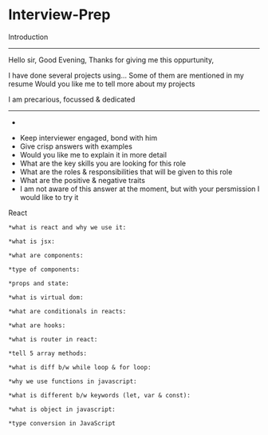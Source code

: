 # Interview-Prep

Introduction

***
Hello sir, Good Evening,
Thanks for giving me this oppurtunity,

I have done several projects using...
Some of them are mentioned in my resume
Would you like me to tell more about my projects

I am precarious, focussed & dedicated
***

<ul>
  <li></li>
</ul>

<ul>
  <li>Keep interviewer engaged, bond with him</li>
  <li>Give crisp answers with examples</li>
  <li>Would you like me to explain it in more detail</li>
  <li>What are the key skills you are looking for this role</li>
  <li>What are the roles & responsibilities that will be given to this role</li>
  <li>What are the positive & negative traits</li>
  <li>I am not aware of this answer at the moment, but with your persmission I would like to try it</li>
</ul>

React

```
*what is react and why we use it:

*what is jsx:

*what are components:

*type of components:

*props and state:

*what is virtual dom:

*what are conditionals in reacts:

*what are hooks:

*what is router in react:

*tell 5 array methods:

*what is diff b/w while loop & for loop:

*why we use functions in javascript:

*what is different b/w keywords (let, var & const):

*what is object in javascript:

*type conversion in JavaScript
```
